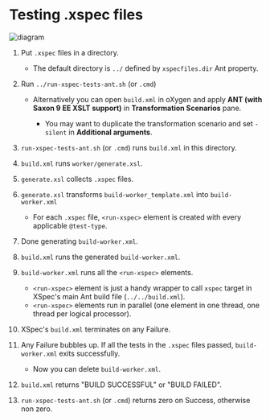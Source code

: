 # Testing .xspec files

<!-- "?v=" in the src parameter value is to invalidate cache -->
![diagram](http://www.plantuml.com/plantuml/proxy?cache=no&src=https://raw.github.com/xspec/xspec/master/test/ant/diagram.txt?v=1)

1. Put `.xspec` files in a directory.

   * The default directory is `../` defined by `xspecfiles.dir` Ant property.

1. Run `../run-xspec-tests-ant.sh` (or `.cmd`)

   * Alternatively you can open `build.xml` in oXygen and apply **ANT (with Saxon 9 EE XSLT support)** in **Transformation Scenarios** pane.

     * You may want to duplicate the transformation scenario and set `-silent` in **Additional arguments**.

1. `run-xspec-tests-ant.sh` (or `.cmd`) runs `build.xml` in this directory.

1. `build.xml` runs `worker/generate.xsl`.

1. `generate.xsl` collects `.xspec` files.

1. `generate.xsl` transforms `build-worker_template.xml` into `build-worker.xml`

   * For each `.xspec` file, `<run-xspec>` element is created with every applicable `@test-type`.

1. Done generating `build-worker.xml`.

1. `build.xml` runs the generated `build-worker.xml`.

1. `build-worker.xml` runs all the `<run-xspec>` elements.

   * `<run-xspec>` element is just a handy wrapper to call `xspec` target in XSpec's   main Ant build file (`../../build.xml`).
   * `<run-xspec>` elements run in parallel (one element in one thread, one thread per logical processor).

1. XSpec's `build.xml` terminates on any Failure.

1. Any Failure bubbles up. If all the tests in the `.xspec` files passed, `build-worker.xml` exits successfully.

   * Now you can delete `build-worker.xml`.

1. `build.xml` returns "BUILD SUCCESSFUL" or "BUILD FAILED".

1. `run-xspec-tests-ant.sh` (or `.cmd`) returns zero on Success, otherwise non zero.

